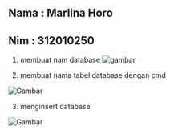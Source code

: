 ## Nama : Marlina Horo
## Nim  : 312010250

1. membuat nam database
![gambar](img/1.png)


2. membuat nama tabel database dengan cmd


![Gambar](img/2.png)


3. menginsert database


![Gambar](img/3.png)


